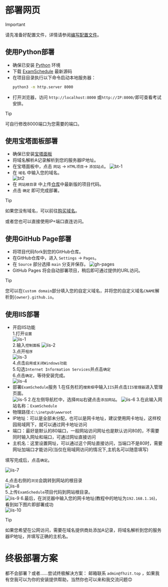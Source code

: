 # 部署网页

> [!important]
> 
> 请先准备好配置文件，详情请参阅[编写配置文件](src/app/profile/faq.md)。

## 使用Python部署
 - 确保已安装 [Python](https://www.python.org/downloads/) 环境
 - 下载 [ExamSchedule](https://github.com/ExamAware/ExamSchedule) 最新源码
 - 在项目目录执行以下命令启动本地服务器：
    ```bash
    python3 -m http.server 8000
    ```   
 - 打开浏览器，访问 `http://localhost:8000` 或`http://IP:8000/`即可查看考试安排。 
  
> [!tip]
>
> 可自行修改8000端口为您需要的端口。

## 使用宝塔面板部署
 - 确保已安装[宝塔面板](https://www.bt.cn/new/download.html)   
 - 将域名解析A记录解析到您的服务器IP地址。
 - 在宝塔面板中，点击 `网站` -> `HTML项目`-> `添加站点`。
 ![bt-1](../images/bt01.png)
 - 在 `域名` 中输入您的域名。  
 ![bt2](../images/bt02.png)
 - 在 `网站根目录` 中上传[仓库](https://github.com/ExamAware/ExamSchedule)中最新版的项目代码。   
 - 点击 `确定` 即可完成部署。

> [!tip]
>
>如果您没有域名，可以前往[购买域名](https://www.dynadot.com/?s59Ms8lK8u7gQ)。
>
>或者您也可以直接使用IP+端口直连访问。


## 使用GitHub Page部署

- 将项目代码fork到您的GitHub仓库。
- 在GitHub仓库中，进入 `Settings` -> `Pages`。
- 在 `Source` 部分选择 `main` 分支并保存。
![gh-pages](../images/gh01.png)
- GitHub Pages 将会自动部署项目，稍后即可通过提供的URL访问。

> [!tip]
>
> 您可以在`Custom domain`部分填入您的自定义域名，并将您的自定义域名`CNAME`解析到`{owner}.github.io`。

## 使用IIS部署
- 开启IIS功能     
1.打开`设置`    
![iis-1](../images/iis01.png)   
2.输入`控制面板` 
![iis-2](../images/iis02.png)  
3.点开`程序`  
![iis-3](../images/iis03.png)   
4.点击`启用或关闭Windows功能`    
5.勾选`Internet Information Services`并点击`确定`    
6.点击`确定`，等待安装完成。   
![iis-4](../images/iis04.png)   
- 部署`ExamSchedule`服务
1.在任务栏的`搜索框`中输入`IIS`并点击`IIS管理器`进入管理页面。  
![iis-5](../images/iis05.png)
2.在左侧导航栏中，选择`网站`右键点击`添加网站`。
![iis-6](../images/iis06.jpg)
3.在此输入网站名称：`ExamSchedule`        
- 物理路径:`C:\inetpub\wwwroot`    
- IP地址：可以是全部未分配，也可以是网卡地址，建议使用网卡地址，这样校园局域网下，就可以通过网卡地址访问    
- 端口：最好是默认的80端口，一般网站访问网址也是默认访问80的，不需要同时输入网址和端口，可通过网址直接访问    
- 主机名：这里设置网址，可以通过这个网址直接访问，当端口不是80时，需要网址加端口才能访问(当仅在局域网访问的情况下,主机名可以随意填写) 

填写完成后，点击`确定`。

![iis-7](../images/iis07.png)

4.点击右侧的`浏览`会跳转到网站的根目录    
![iis-8](../images/iis08.png)   
5.上传`ExamSchedule`项目代码到网站根目录。   
![iis-9](../images/iis09.png)
6.最后，在浏览器中输入您的网卡地址(教程中的地址为`192.168.1.16`)，看到如下图片即部署成功   
![iis-10](../images/iis10.png)
> [!tip]
>
> 如果您希望在公网访问，需要在域名提供商处添加A记录，将域名解析到您的服务器IP地址，并填写正确的主机名。
 
# 终极部署方案
都不会部署？或者……尝试终极解决方案：
邮箱联系 `admin@fhzit.top` ，如果我有空我可以为你的安装提供帮助，当然你也可以来和我交流问题😊
